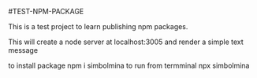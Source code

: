 #TEST-NPM-PACKAGE

This is a test project to learn publishing npm packages.

This will create a node server at localhost:3005 and render a simple text message

to install package npm i simbolmina
to run from termminal npx simbolmina

